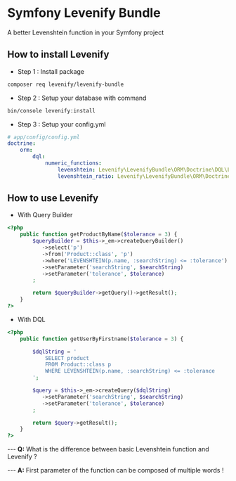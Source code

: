 Symfony Levenify Bundle
====================
A better Levenshtein function in your Symfony project

How to install Levenify
----------
* Step 1 : Install package
```bash
composer req levenify/levenify-bundle
```

* Step 2 : Setup your database with command
``` bash
bin/console levenify:install
```

* Step 3 : Setup your config.yml
``` yml
# app/config/config.yml
doctrine:
    orm:
        dql:
            numeric_functions:
                levenshtein: Levenify\LevenifyBundle\ORM\Doctrine\DQL\Levenshtein
                levenshtein_ratio: Levenify\LevenifyBundle\ORM\Doctrine\DQL\LevenshteinRatio
```
## How to use Levenify
* With Query Builder
``` php
<?php
    public function getProductByName($tolerance = 3) {
        $queryBuilder = $this->_em->createQueryBuilder()
           ->select('p')
           ->from('Product::class', 'p')
           ->where('LEVENSHTEIN(p.name, :searchString) <= :tolerance')
           ->setParameter('searchString', $searchString)
           ->setParameter('tolerance', $tolerance)
        ;

        return $queryBuilder->getQuery()->getResult();
    }
?>
```
* With DQL
``` php
<?php
    public function getUserByFirstname($tolerance = 3) {

        $dqlString = '
            SELECT product
            FROM Product::class p
            WHERE LEVENSHTEIN(p.name, :searchString) <= :tolerance
        ';

        $query = $this->_em->createQuery($dqlString)
           ->setParameter('searchString', $searchString)
           ->setParameter('tolerance', $tolerance)
        ;

        return $query->getResult();
    }
?>
```
--- **Q:** What is the difference between basic Levenshtein function and Levenify ?

--- **A:** First parameter of the function can be composed of multiple words !
